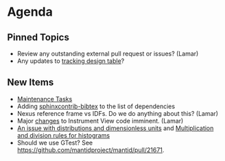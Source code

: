 Agenda
======

Pinned Topics
-------------
* Review any outstanding external pull request or issues? (Lamar)
* Any updates to [tracking design table](https://github.com/mantidproject/documents/blob/master/Project-Management/TechnicalSteeringCommittee/reports/TSC-TrackingDesignProposals.md)?

New Items
---------
* [Maintenance Tasks](../reports/MaintenanceTasks.md)
* Adding [sphinxcontrib-bibtex](https://sphinxcontrib-bibtex.readthedocs.io) to the list of dependencies
* Nexus reference frame vs IDFs. Do we do anything about this? (Lamar)
* Major [changes](https://github.com/mantidproject/mantid/pull/21881) to Instrument View code imminent. (Lamar)
* [An issue with distributions and dimensionless units](https://github.com/mantidproject/documents/blob/fix-divide-distribution/Design/DistributionsAndDimensionlessData.md) and [Multiplication and division rules for histograms](https://github.com/mantidproject/documents/pull/25)
* Should we use GTest? See https://github.com/mantidproject/mantid/pull/21671.
